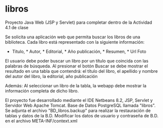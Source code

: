 # libros
Proyecto Java Web (JSP y Servlet) para completar dentro de la Actividad 4.1 de clase

Se solicita una aplicación web que permita buscar los libros de una biblioteca.
Cada libro está representado con la siguiente información:
* Título, * Autor, * Editorial, * Año publicación, * Resumen, * Url Foto

El usuario debe poder buscar un libro por un título que coincida con las palabras de búsqueda.
Al presionar el botón Buscar se debe  mostrar el resultado en una tabla que contendrá:
el título del libro, el apellido y nombre del autor del libro, la editorial, año publicación

Además: 
Al seleccionar un libro de la tabla, la webapp debe mostrar la información completa de dicho libro.

El proyecto fue desarrollado mediante el IDE Netbeans 8.2, JSP, Servlet y Servidor Web Apache Tomcat. Base de Datos PostgreSQL llamada "libros". Se adjunta el archivo "BD_libros.backup" para realizar la restauración de tablas y datos de la B.D. Modificar los datos de usuario y contraseña de B.D. en el archivo META-INF/context.xml
